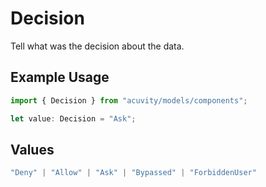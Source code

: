 # Decision

Tell what was the decision about the data.

## Example Usage

```typescript
import { Decision } from "acuvity/models/components";

let value: Decision = "Ask";
```

## Values

```typescript
"Deny" | "Allow" | "Ask" | "Bypassed" | "ForbiddenUser"
```